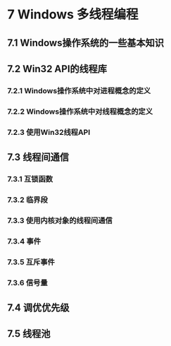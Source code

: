 # 7 Windows 多线程编程

## 7.1 Windows操作系统的一些基本知识

## 7.2 Win32 API的线程库
### 7.2.1 Windows操作系统中对进程概念的定义
### 7.2.2 Windows操作系统中对线程概念的定义
### 7.2.3 使用Win32线程API

## 7.3 线程间通信

### 7.3.1 互锁函数
### 7.3.2 临界段
### 7.3.3 使用内核对象的线程间通信
### 7.3.4 事件
### 7.3.5 互斥事件
### 7.3.6 信号量

## 7.4 调优优先级
## 7.5 线程池
